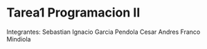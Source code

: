 # Tarea1 Programacion II
Integrantes: Sebastian Ignacio Garcia Pendola
             Cesar Andres Franco Mindiola
             
